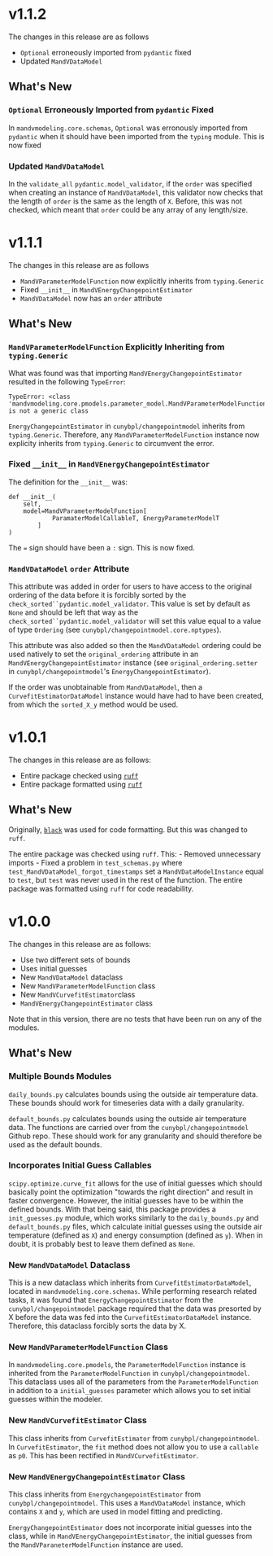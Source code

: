 # v1.1.2

The changes in this release are as follows
- `Optional` erroneously imported from `pydantic` fixed
- Updated `MandVDataModel`

## What's New

### `Optional` Erroneously Imported from `pydantic` Fixed

In `mandvmodeling.core.schemas`, `Optional` was erronously imported from `pydantic` when it should have been imported from the `typing` module. This is now fixed

### Updated `MandVDataModel`

In the `validate_all` `pydantic.model_validator`, if the `order` was specified when creating an instance of `MandVDataModel`, this validator now checks that the length of `order` is the same as the length of `X`. Before, this was not checked, which meant that `order` could be any array of any length/size.

# v1.1.1

The changes in this release are as follows

- `MandVParameterModelFunction` now explicitly inherits from `typing.Generic`
- Fixed `__init__` in `MandVEnergyChangepointEstimator`
- `MandVDataModel` now has an `order` attribute

## What's New

### `MandVParameterModelFunction` Explicitly Inheriting from `typing.Generic`

What was found was that importing `MandVEnergyChangepointEstimator` resulted in the following `TypeError`:

```
TypeError: <class 'mandvmodeling.core.pmodels.parameter_model.MandVParameterModelFunction'> is not a generic class
```

`EnergyChangepointEstimator` in `cunybpl/changepointmodel` inherits from `typing.Generic`. Therefore, any `MandVParameterModelFunction` instance now explicity inherits from `typing.Generic` to circumvent the error.

### Fixed `__init__` in `MandVEnergyChangepointEstimator`

The definition for the `__init__` was:

```
def __init__(
    self,
    model=MandVParameterModelFunction[
            ParamaterModelCallableT, EnergyParameterModelT
        ]
)
```
The `=` sign should have been a `:` sign. This is now fixed.

### `MandVDataModel` `order` Attribute

This attribute was added in order for users to have access to the original ordering of the data before it is forcibly sorted by the `check_sorted``pydantic.model_validator`. This value is set by default as `None` and should be left that way as the `check_sorted``pydantic.model_validator` will set this value equal to a value of type `Ordering` (see `cunybpl/changepointmodel.core.nptypes`).

This attribute was also added so then the `MandVDataModel` ordering could be used natively to set the `original_ordering` attribute in an `MandVEnergyChangepointEstimator` instance (see `original_ordering.setter` in `cunybpl/changepointmodel`'s `EnergyChangepointEstimator`). 

If the order was unobtainable from `MandVDataModel`, then a `CurvefitEstimatorDataModel` instance would have had to have been created, from which the `sorted_X_y` method would be used.

# v1.0.1

The changes in this release are as follows:

- Entire package checked using [`ruff`](https://github.com/astral-sh/ruff)
- Entire package formatted using [`ruff`](https://github.com/astral-sh/ruff)

## What's New

Originally, [`black`](https://github.com/psf/black) was used for code formatting. But this was changed to `ruff`.

The entire package was checked using `ruff`. This:
    - Removed unnecessary imports
    - Fixed a problem in `test_schemas.py` where `test_MandVDataModel_forgot_timestamps` set a `MandVDataModelInstance` equal to `test`, but `test` was never used in the rest of the function.
The entire package was formatted using `ruff` for code readability.

# v1.0.0

The changes in this release are as follows:

- Use two different sets of bounds
- Uses initial guesses
- New `MandVDataModel` dataclass
- New `MandVParameterModelFunction` class
- New `MandVCurvefitEstimator`class
- `MandVEnergyChangepointEstimator` class

Note that in this version, there are no tests that have been run on any of the modules.

## What's New

### Multiple Bounds Modules

`daily_bounds.py` calculates bounds using the outside air temperature data. These bounds should work for timeseries data with a daily granularity.

`default_bounds.py` calculates bounds using the outside air temperature data. The functions are carried over from the `cunybpl/changepointmodel` Github repo. These should work for any granularity and should therefore be used as the default bounds.

### Incorporates Initial Guess Callables

`scipy.optimize.curve_fit` allows for the use of initial guesses which should basically point the optimization "towards the right direction" and result in faster convergence. However, the initial guesses have to be within the defined bounds. With that being said, this package provides a `init_guesses.py` module, which works similarly to the `daily_bounds.py` and `default_bounds.py` files, which calculate initial guesses using the outside air temperature (defined as `X`) and energy consumption (defined as `y`). When in doubt, it is probably best to leave them defined as `None`. 

### New `MandVDataModel` Dataclass

This is a new dataclass which inherits from `CurvefitEstimatorDataModel`, located in `mandvmodeling.core.schemas`. While performing research related tasks, it was found that `EnergyChangepointEstimator` from the `cunybpl/changepointmodel` package required that the data was presorted by X before the data was fed into the `CurvefitEstimatorDataModel` instance. Therefore, this dataclass forcibly sorts the data by X.

### New `MandVParameterModelFunction` Class

In `mandvmodeling.core.pmodels`, the `ParameterModelFunction` instance is inherited from the `ParameterModelFunction` in `cunybpl/changepointmodel`. This dataclass uses all of the parameters from the `ParameterModelFunction` in addition to a `initial_guesses` parameter which allows you to set initial guesses within the modeler.

### New `MandVCurvefitEstimator` Class

This class inherits from `CurvefitEstimator` from `cunybpl/changepointmodel`. In `CurvefitEstimator`, the `fit` method does not allow you to use a `callable` as `p0`. This has been rectified in `MandVCurvefitEstimator`.

### New `MandVEnergyChangepointEstimator` Class

This class inherits from `EnergychangepointEstimator` from `cunybpl/changepointmodel`. This uses a `MandVDataModel` instance, which contains `X` and `y`, which are used in model fitting and predicting.

`EnergyChangepointEstimator` does not incorporate initial guesses into the class, while in `MandVEnergyChangepointEstimator`, the initial guesses from the `MandVParaneterModelFunction` instance are used.
